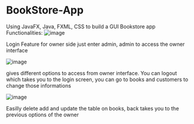 # BookStore-App
Using JavaFX, Java, FXML, CSS to build a GUI Bookstore app
Functionalities:
![image](https://github.com/OzyKartike/BookStore-App/assets/64118528/0d3f944f-6899-4b3e-8dcb-9b7907ed858c)

Login Feature for owner side just enter admin, admin to access the owner interface

![image](https://github.com/OzyKartike/BookStore-App/assets/64118528/2dde97eb-24ac-4114-a8b9-d8c78f2d1dab)

gives different options to access from owner interface. You can logout which takes you to the login screen, you can go to books and customers to change those informations

![image](https://github.com/OzyKartike/BookStore-App/assets/64118528/b429b73a-fcb3-48e6-a530-47ec6bfbed14)

Easilly delete add and update the table on books, back takes you to the previous options of the owner
